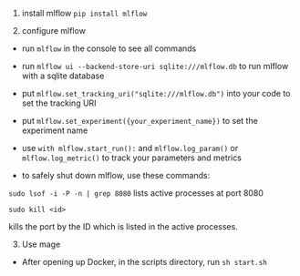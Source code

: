 
1. install mlflow
`pip install mlflow`

2. configure mlflow
- run `mlflow` in the console to see all commands

- run `mlflow ui --backend-store-uri sqlite:///mlflow.db` to run mlflow with a sqlite database

- put `mlflow.set_tracking_uri("sqlite:///mlflow.db")` into your code to set the tracking URI

- put `mlflow.set_experiment({your_experiment_name})` to set the experiment name

- use `with mlflow.start_run():` and `mlflow.log_param()` or `mlflow.log_metric()` to track your parameters and metrics

- to safely shut down mlflow, use these commands:


`sudo lsof -i -P -n | grep 8080`
lists active processes at port 8080

`sudo kill <id>`

kills the port by the ID which is listed in the active processes.


3. Use mage
- After opening up Docker, in the scripts directory, run `sh start.sh`

